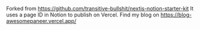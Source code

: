 Forked from https://github.com/transitive-bullshit/nextjs-notion-starter-kit
It uses a page ID in Notion to publish on Vercel.
Find my blog on https://blog-awesomepaneer.vercel.app/
